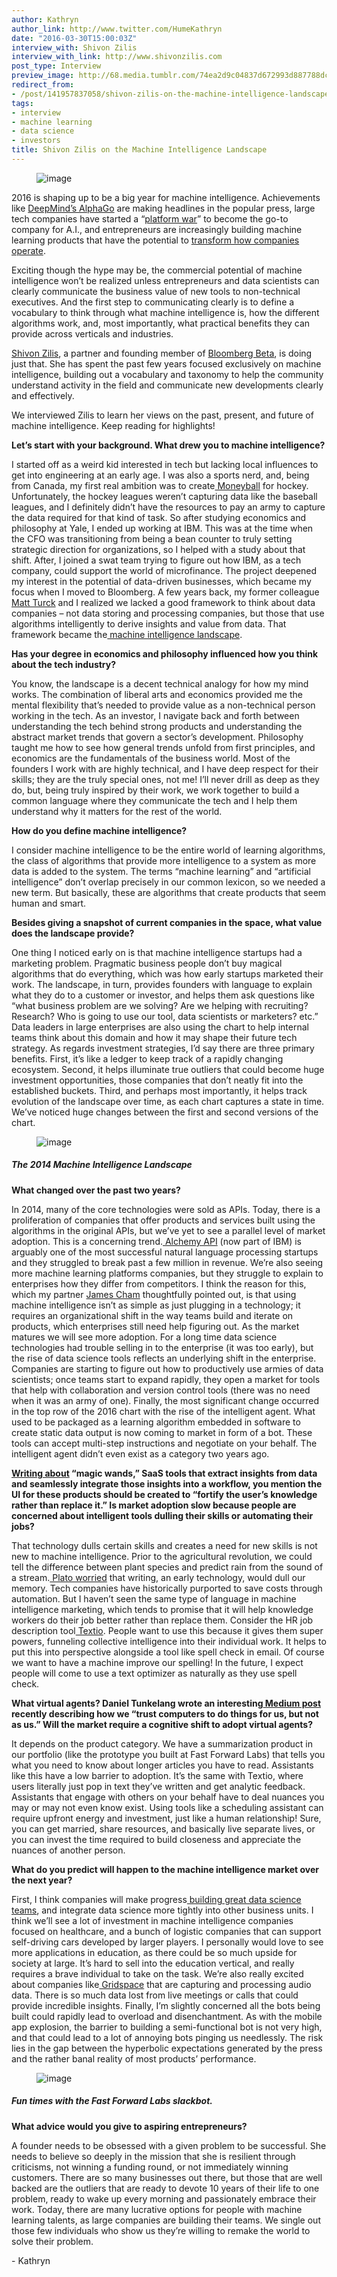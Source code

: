 ```yaml
---
author: Kathryn
author_link: http://www.twitter.com/HumeKathryn
date: "2016-03-30T15:00:03Z"
interview_with: Shivon Zilis
interview_with_link: http://www.shivonzilis.com
post_type: Interview
preview_image: http://68.media.tumblr.com/74ea2d9c04837d672993d887788dcd76/tumblr_inline_o4tb0bi8wF1ta78fg_540.png
redirect_from:
- /post/141957837058/shivon-zilis-on-the-machine-intelligence-landscape
tags:
- interview
- machine learning
- data science
- investors
title: Shivon Zilis on the Machine Intelligence Landscape
---
```


<figure data-orig-width="727" data-orig-height="541" class="tmblr-full"><img src="http://68.media.tumblr.com/74ea2d9c04837d672993d887788dcd76/tumblr_inline_o4tb0bi8wF1ta78fg_540.png" alt="image" data-orig-width="727" data-orig-height="541"/></figure><p>2016 is shaping up to be a big year for machine intelligence. Achievements like <a href="http://t.umblr.com/redirect?z=https%3A%2F%2Fdeepmind.com%2Falpha-go.html&amp;t=OWFhNGUyZTg5YTZhMDA5YzMxMjhkZTcwZTA3ZjVkNTlkMTM5OWI5OCxXelB4R3dDVA%3D%3D">DeepMind’s AlphaGo</a> are making headlines in the popular press, large tech companies have started a “<a href="http://t.umblr.com/redirect?z=http%3A%2F%2Fwww.nytimes.com%2F2016%2F03%2F26%2Ftechnology%2Fthe-race-is-on-to-control-artificial-intelligence-and-techs-future.html%3Faction%3Dclick%26contentCollection%3DTechnology%26module%3DRelatedCoverage%26region%3DEndOfArticle%26pgtype%3Darticle&amp;t=NzFhYjEzNjJiMmY1NmNhZDFiMjQ2MWY0ZDQxYTc2MGUxODA2ZmZjNixXelB4R3dDVA%3D%3D">platform war</a>” to become the go-to company for A.I., and entrepreneurs are increasingly building machine learning products that have the potential to <a href="http://t.umblr.com/redirect?z=http%3A%2F%2Ftechcrunch.com%2F2016%2F03%2F19%2Fhow-real-businesses-are-using-machine-learning%2F&amp;t=MzRiYTE2MmVjYjBiN2UyZjQ3Zjc4YWRjOGI0ZjVmYmViODViZGY2OSxXelB4R3dDVA%3D%3D">transform how companies operate</a>. </p><p>Exciting though the hype may be, the commercial potential of machine intelligence won’t be realized unless entrepreneurs and data scientists can clearly communicate the business value of new tools to non-technical executives. And the first step to communicating clearly is to define a vocabulary to think through what machine intelligence is, how the different algorithms work, and, most importantly, what practical benefits they can provide across verticals and industries. </p><p><a href="http://t.umblr.com/redirect?z=http%3A%2F%2Fwww.shivonzilis.com%2F&amp;t=Y2UyNGUzNGI0YTMxYmNhYzFlNzQxMWJmMDMwZGI4YjBlN2ZmMTI3NCxXelB4R3dDVA%3D%3D">Shivon Zilis</a>, a partner and founding member of <a href="http://t.umblr.com/redirect?z=https%3A%2F%2Fen.wikipedia.org%2Fwiki%2FBloomberg_Beta&amp;t=NTM4NjA1ZDJkZWU2M2FjZTgzNDk0Nzk0NzkwZDdlNjdiYWQwYjRkNCxXelB4R3dDVA%3D%3D">Bloomberg Beta</a>, is doing just that. She has spent the past few years focused exclusively on machine intelligence, building out a vocabulary and taxonomy to help the community understand activity in the field and communicate new developments clearly and effectively. </p><p>We interviewed Zilis to learn her views on the past, present, and future of machine intelligence. Keep reading for highlights!</p><!--more--><p><b>Let’s start with your background. What drew you to machine intelligence?</b></p><p>I started off as a weird kid interested in tech but lacking local influences to get into engineering at an early age. I was also a sports nerd, and, being from Canada, my first real ambition was to create<a href="http://www.amazon.com/Moneyball-The-Winning-Unfair-Game/dp/0393324818"> Moneyball</a> for hockey. Unfortunately, the hockey leagues weren’t capturing data like the baseball leagues, and I definitely didn’t have the resources to pay an army to capture the data required for that kind of task. So after studying economics and philosophy at Yale, I ended up working at IBM. This was at the time when the CFO was transitioning from being a bean counter to truly setting strategic direction for organizations, so I helped with a study about that shift. After, I joined a swat team trying to figure out how IBM, as a tech company, could support the world of microfinance. The project deepened my interest in the potential of data-driven businesses, which became my focus when I moved to Bloomberg. A few years back, my former colleague<a href="https://twitter.com/mattturck"> Matt Turck</a> and I realized we lacked a good framework to think about data companies – not data storing and processing companies, but those that use algorithms intelligently to derive insights and value from data. That framework became the<a href="http://www.shivonzilis.com/machineintelligence"> machine intelligence landscape</a>.</p><p><b>Has your degree in economics and philosophy influenced how you think about the tech industry?</b></p><p>You know, the landscape is a decent technical analogy for how my mind works. The combination of liberal arts and economics provided me the mental flexibility that’s needed to provide value as a non-technical person working in the tech. As an investor, I navigate back and forth between understanding the tech behind strong products and understanding the abstract market trends that govern a sector’s development. Philosophy taught me how to see how general trends unfold from first principles, and economics are the fundamentals of the business world. Most of the founders I work with are highly technical, and I have deep respect for their skills; they are the truly special ones, not me! I’ll never drill as deep as they do, but, being truly inspired by their work, we work together to build a common language where they communicate the tech and I help them understand why it matters for the rest of the world.  	</p><p><b>How do you define machine intelligence?</b></p><p>I consider machine intelligence to be the entire world of learning algorithms, the class of algorithms that provide more intelligence to a system as more data is added to the system. The terms “machine learning” and “artificial intelligence” don’t overlap precisely in our common lexicon, so we needed a new term. But basically, these are algorithms that create products that seem human and smart.  </p><p><b>Besides giving a snapshot of current companies in the space, what value does the landscape provide?</b></p><p>One thing I noticed early on is that machine intelligence startups had a marketing problem. Pragmatic business people don’t buy magical algorithms that do everything, which was how early startups marketed their work. The landscape, in turn, provides founders with language to explain what they do to a customer or investor, and helps them ask questions like “what business problem are we solving? Are we helping with recruiting? Research? Who is going to use our tool, data scientists or marketers? etc.” Data leaders in large enterprises are also using the chart to help internal teams think about this domain and how it may shape their future tech strategy. As regards investment strategies, I’d say there are three primary benefits. First, it’s like a ledger to keep track of a rapidly changing ecosystem. Second, it helps illuminate true outliers that could become huge investment opportunities, those companies that don’t neatly fit into the established buckets. Third, and perhaps most importantly, it helps track evolution of the landscape over time, as each chart captures a state in time. We’ve noticed huge changes between the first and second versions of the chart.<br/></p><figure data-orig-width="721" data-orig-height="538" class="tmblr-full"><img src="http://68.media.tumblr.com/31d281787156ba2adcd1da3ced0b7c55/tumblr_inline_o4tfgxZQKk1ta78fg_540.png" alt="image" data-orig-width="721" data-orig-height="538"/></figure>

##### The 2014 Machine Intelligence Landscape

<p><b>What changed over the past two years?</b><br/></p><p>In 2014, many of the core technologies were sold as APIs. Today, there is a proliferation of companies that offer products and services built using the algorithms in the original APIs, but we’ve yet to see a parallel level of market adoption. This is a concerning trend.<a href="http://www.alchemyapi.com/"> Alchemy API</a> (now part of IBM) is arguably one of the most successful natural language processing startups and they struggled to break past a few million in revenue. We’re also seeing more machine learning platforms companies, but they struggle to explain to enterprises how they differ from competitors. I think the reason for this, which my partner <a href="https://twitter.com/jamescham">James Cham</a> thoughtfully pointed out, is that using machine intelligence isn’t as simple as just plugging in a technology; it requires an organizational shift in the way teams build and iterate on products, which enterprises still need help figuring out. As the market matures we will see more adoption. For a long time data science technologies had trouble selling in to the enterprise (it was too early), but the rise of data science tools reflects an underlying shift in the enterprise. Companies are starting to figure out how to productively use armies of data scientists; once teams start to expand rapidly, they open a market for tools that help with collaboration and version control tools (there was no need when it was an army of one). Finally, the most significant change occurred in the top row of the 2016 chart with the rise of the intelligent agent. What used to be packaged as a learning algorithm embedded in software to create static data output is now coming to market in form of a bot. These tools can accept multi-step instructions and negotiate on your behalf. The intelligent agent didn’t even exist as a category two years ago.  </p><p><b><a href="http://techcrunch.com/2015/11/26/machine-intelligence-in-the-real-world/">Writing about</a> “magic wands,” SaaS tools that extract insights from data and seamlessly integrate those insights into a workflow, you mention the UI for these products should be created to “fortify the user’s knowledge rather than replace it.” Is market adoption slow because people are concerned about intelligent tools dulling their skills or automating their jobs?</b></p><p>That technology dulls certain skills and creates a need for new skills is not new to machine intelligence. Prior to the agricultural revolution, we could tell the difference between plant species and predict rain from the sound of a stream.<a href="http://www.umich.edu/~lsarth/filecabinet/PlatoOnWriting.html"> Plato worried</a> that writing, an early technology, would dull our memory. Tech companies have historically purported to save costs through automation. But I haven’t seen the same type of language in machine intelligence marketing, which tends to promise that it will help knowledge workers do their job better rather than replace them. Consider the HR job description tool<a href="https://textio.com/"> Textio</a>. People want to use this because it gives them super powers, funneling collective intelligence into their individual work. It helps to put this into perspective alongside a tool like spell check in email. Of course we want to have a machine improve our spelling! In the future, I expect people will come to use a text optimizer as naturally as they use spell check.  </p><p><b>What virtual agents? Daniel Tunkelang wrote an interesting<a href="https://medium.com/@dtunkelang/a-question-of-agency-e4495b7ad11#.xsuthlgje"> Medium post</a> recently describing how we “trust computers to do things for us, but not as us.” Will the market require a cognitive shift to adopt virtual agents?</b></p><p>It depends on the product category. We have a summarization product in our portfolio (like the prototype you built at Fast Forward Labs) that tells you what you need to know about longer articles you have to read. Assistants like this have a low barrier to adoption. It’s the same with Textio, where users literally just pop in text they’ve written and get analytic feedback. Assistants that engage with others on your behalf have to deal nuances you may or may not even know exist. Using tools like a scheduling assistant can require upfront energy and investment, just like a human relationship! Sure, you can get married, share resources, and basically live separate lives, or you can invest the time required to build closeness and appreciate the nuances of another person.</p><p><b>What do you predict will happen to the machine intelligence market over the next year?</b></p><p>First, I think companies will make progress<a href="http://blog.fastforwardlabs.com/2016/03/28/fast-forward-labs-data-leadership-conference.html"> building great data science teams</a>, and integrate data science more tightly into other business units. I think we’ll see a lot of investment in machine intelligence companies focused on healthcare, and a bunch of logistic companies that can support self-driving cars developed by larger players. I personally would love to see more applications in education, as there could be so much upside for society at large. It’s hard to sell into the education vertical, and really requires a brave individual to take on the task. We’re also really excited about companies like<a href="https://www.gridspace.com/"> Gridspace</a> that are capturing and processing audio data. There is so much data lost from live meetings or calls that could provide incredible insights. Finally, I’m slightly concerned all the bots being built could rapidly lead to overload and disenchantment. As with the mobile app explosion, the barrier to building a semi-functional bot is not very high, and that could lead to a lot of annoying bots pinging us needlessly. The risk lies in the gap between the hyperbolic expectations generated by the press and the rather banal reality of most products’ performance.</p><figure data-orig-width="427" data-orig-height="133" class="tmblr-full"><img src="http://68.media.tumblr.com/0368708f97fcb78bcce4fbc6eefe44c5/tumblr_inline_o4uxmbVccY1ta78fg_540.png" alt="image" data-orig-width="427" data-orig-height="133"/></figure>

##### Fun times with the Fast Forward Labs slackbot.

<p><b>What advice would you give to aspiring entrepreneurs? </b></p><p>A founder needs to be obsessed with a given problem to be successful. She needs to believe so deeply in the mission that she is resilient through criticisms, not winning a funding round, or not immediately winning customers. There are so many businesses out there, but those that are well backed are the outliers that are ready to devote 10 years of their life to one problem, ready to wake up every morning and passionately embrace their work. Today, there are many lucrative options for people with machine learning talents, as large companies are building their teams. We single out those few individuals who show us they’re willing to remake the world to solve their problem.<br/></p><p>- Kathryn</p>
